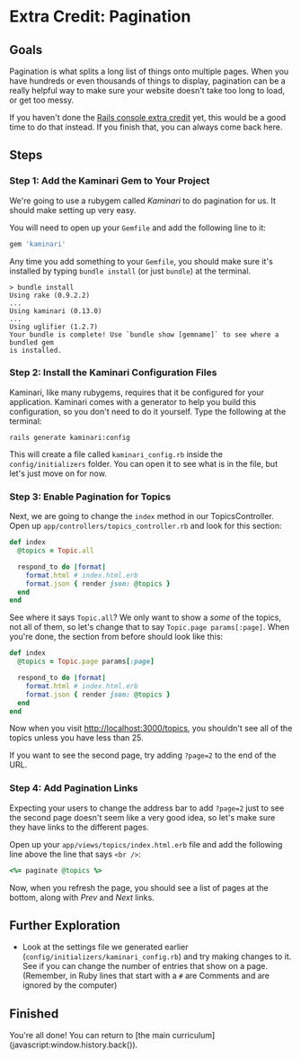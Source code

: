 # Extra Credit: Pagination

## Goals
Pagination is what splits a long list of things onto multiple pages. When you
have hundreds or even thousands of things to display, pagination can be a really
helpful way to make sure your website doesn't take too long to load, or get too
messy.

If you haven't done the [Rails console extra credit](04_console) yet, this would
be a good time to do that instead. If you finish that, you can always come back
here.

## Steps

### Step 1: Add the Kaminari Gem to Your Project

We're going to use a rubygem called *Kaminari* to do pagination for us. It
should make setting up very easy.

You will need to open up your `Gemfile` and add the following line to it:

```ruby
gem 'kaminari'
```

Any time you add something to your `Gemfile`, you should make sure it's
installed by typing `bundle install` (or just `bundle`) at the terminal.

```text
> bundle install
Using rake (0.9.2.2)
...
Using kaminari (0.13.0)
...
Using uglifier (1.2.7)
Your bundle is complete! Use `bundle show [gemname]` to see where a bundled gem
is installed.
```

### Step 2: Install the Kaminari Configuration Files

Kaminari, like many rubygems, requires that it be configured for your
application. Kaminari comes with a generator to help you build this
configuration, so you don't need to do it yourself. Type the following at the
terminal:

```text
rails generate kaminari:config
```

This will create a file called `kaminari_config.rb` inside the
`config/initializers` folder. You can open it to see what is in the file, but
let's just move on for now.

### Step 3: Enable Pagination for Topics

Next, we are going to change the `index` method in our TopicsController. Open up
`app/controllers/topics_controller.rb` and look for this section:

```ruby
def index
  @topics = Topic.all

  respond_to do |format|
    format.html # index.html.erb
    format.json { render json: @topics }
  end
end
```

See where it says `Topic.all`? We only want to show a *some* of the topics, not
all of them, so let's change that to say `Topic.page params[:page]`. When you're
done, the section from before should look like this:

```ruby
def index
  @topics = Topic.page params[:page]

  respond_to do |format|
    format.html # index.html.erb
    format.json { render json: @topics }
  end
end
```

Now when you visit [http://localhost:3000/topics](http://localhost:3000/topics),
you shouldn't see all of the topics unless you have less than 25.

If you want to see the second page, try adding `?page=2` to the end of the URL.

### Step 4: Add Pagination Links

Expecting your users to change the address bar to add `?page=2` just to see the
second page doesn't seem like a very good idea, so let's make sure they have
links to the different pages.

Open up your `app/views/topics/index.html.erb` file and add the following line
above the line that says `<br />`:

```ruby
<%= paginate @topics %>
```

Now, when you refresh the page, you should see a list of pages at the bottom,
along with *Prev* and *Next* links.

## Further Exploration
* Look at the settings file we generated earlier
  (`config/initializers/kaminari_config.rb`) and try making changes to it. See
  if you can change the number of entries that show on a page. (Remember, in
  Ruby lines that start with a `#` are Comments and are ignored by the computer)


## Finished

You're all done! You can return to [the main curriculum](javascript:window.history.back(\)).
